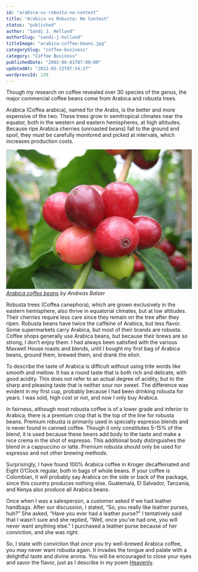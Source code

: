 ```yaml
---
id: "arabica-vs-robusta-no-contest"
title: "Arabica vs Robusta: No Contest"
status: "published"
author: "Sandi J. Holland"
authorSlug: "sandi-j-holland"
titleImage: "arabica-coffee-beans.jpg"
categorySlug: "coffee-business"
category: "Coffee Business"
publishedDate: "2002-06-01T07:00:00"
updatedAt: "2022-05-22T07:54:27"
wordpressId: 139
---
```


Though my research on coffee revealed over 30 species of the genus, the major commercial coffee beans come from Arabica and robusta trees.

Arabica (Coffea arabica), named for the Arabs, is the better and more expensive of the two. These trees grow in semitropical climates near the equator, both in the western and eastern hemispheres, at high altitudes. Because ripe Arabica cherries (unroasted beans) fall to the ground and spoil, they must be carefully monitored and picked at intervals, which increases production costs.

![arabica-coffee-beans](arabica-coffee-beans.jpg)  
*[Arabica coffee beans](https://www.flickr.com/photos/andreasbalzer/169092459/) by Andreas Balzer*

Robusta trees (Coffea canephora), which are grown exclusively in the eastern hemisphere, also thrive in equatorial climates, but at low altitudes. Their cherries require less care since they remain on the tree after they ripen. Robusta beans have twice the caffeine of Arabica, but less flavor. Some supermarkets carry Arabica, but most of their brands are robusta. Coffee shops generally use Arabica beans, but because their brews are so strong, I don’t enjoy them. I had always been satisfied with the various Maxwell House roasts and blends, until I bought my first bag of Arabica beans, ground them, brewed them, and drank the elixir.

To describe the taste of Arabica is difficult without using trite words like smooth and mellow. It has a round taste that is both rich and delicate, with good acidity. This does not refer to an actual degree of acidity, but to the sharp and pleasing taste that is neither sour nor sweet. The difference was evident in my first cup, probably because I had been drinking robusta for years. I was sold, high cost or not, and now I only buy Arabica.

In fairness, although most robusta coffee is of a lower grade and inferior to Arabica, there is a premium crop that is the top of the line for robusta beans. Premium robusta is primarily used in specialty espresso blends and is never found in canned coffee. Though it only constitutes 5-15% of the blend, it is used because these beans add body to the taste and make a nice crema in the shot of espresso. This additional body distinguishes the blend in a cappuccino or latte. Premium robusta should only be used for espresso and not other brewing methods.

Surprisingly, I have found 100% Arabica coffee in Kroger decaffeinated and Eight O’Clock regular, both in bags of whole beans. If your coffee is Colombian, it will probably say Arabica on the side or back of the package, since this country produces nothing else. Guatemala, El Salvador, Tanzania, and Kenya also produce all Arabica beans.

Once when I was a salesperson, a customer asked if we had leather handbags. After our discussion, I stated, “So, you really like leather purses, huh?” She asked, “Have you ever had a leather purse?” I tentatively said that I wasn’t sure and she replied, “Well, once you’ve had one, you will never want anything else.” I purchased a leather purse because of her conviction, and she was right.

So, I state with conviction that once you try well-brewed Arabica coffee, you may never want robusta again. It invades the tongue and palate with a delightful taste and divine aroma. You will be encouraged to close your eyes and savor the flavor, just as I describe in my poem [Heavenly](/heavenly-coffee-poem/ "coffee poem").
